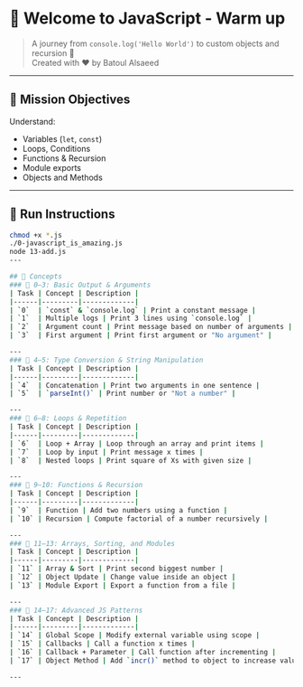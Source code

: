 # 🚀 Welcome to JavaScript - Warm up

> A journey from `console.log('Hello World')` to custom objects and recursion 🧠  
> Created with ♥️ by Batoul Alsaeed

---

## 🎯 Mission Objectives

Understand:
- Variables (`let`, `const`)
- Loops, Conditions
- Functions & Recursion
- Module exports
- Objects and Methods

---

## 🔧 Run Instructions

```bash
chmod +x *.js
./0-javascript_is_amazing.js
node 13-add.js
---

## 🧩 Concepts
### 🔹 0–3: Basic Output & Arguments
| Task | Concept | Description |
|------|---------|-------------|
| `0`  | `const` & `console.log` | Print a constant message |
| `1`  | Multiple logs | Print 3 lines using `console.log` |
| `2`  | Argument count | Print message based on number of arguments |
| `3`  | First argument | Print first argument or "No argument" |

---
### 🔹 4–5: Type Conversion & String Manipulation
| Task | Concept | Description |
|------|---------|-------------|
| `4`  | Concatenation | Print two arguments in one sentence |
| `5`  | `parseInt()` | Print number or "Not a number" |

---
### 🔹 6–8: Loops & Repetition
| Task | Concept | Description |
|------|---------|-------------|
| `6`  | Loop + Array | Loop through an array and print items |
| `7`  | Loop by input | Print message x times |
| `8`  | Nested loops | Print square of Xs with given size |

---
### 🔹 9–10: Functions & Recursion
| Task | Concept | Description |
|------|---------|-------------|
| `9`  | Function | Add two numbers using a function |
| `10` | Recursion | Compute factorial of a number recursively |

---
### 🔹 11–13: Arrays, Sorting, and Modules
| Task | Concept | Description |
|------|---------|-------------|
| `11` | Array & Sort | Print second biggest number |
| `12` | Object Update | Change value inside an object |
| `13` | Module Export | Export a function from a file |

---
### 🔹 14–17: Advanced JS Patterns
| Task | Concept | Description |
|------|---------|-------------|
| `14` | Global Scope | Modify external variable using scope |
| `15` | Callbacks | Call a function x times |
| `16` | Callback + Parameter | Call function after incrementing |
| `17` | Object Method | Add `incr()` method to object to increase value |

---


